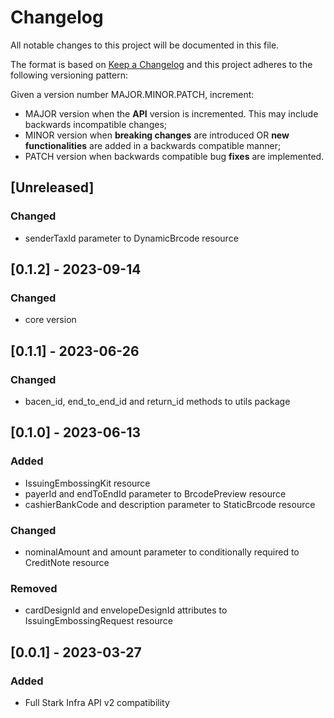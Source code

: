 # Changelog

All notable changes to this project will be documented in this file.

The format is based on [Keep a Changelog](https://keepachangelog.com/en/1.0.0/)
and this project adheres to the following versioning pattern:

Given a version number MAJOR.MINOR.PATCH, increment:

- MAJOR version when the **API** version is incremented. This may include backwards incompatible changes;
- MINOR version when **breaking changes** are introduced OR **new functionalities** are added in a backwards compatible manner;
- PATCH version when backwards compatible bug **fixes** are implemented.


## [Unreleased]
### Changed
- senderTaxId parameter to DynamicBrcode resource

## [0.1.2] - 2023-09-14
### Changed
- core version

## [0.1.1] - 2023-06-26
### Changed
- bacen_id, end_to_end_id and return_id methods to utils package

## [0.1.0] - 2023-06-13
### Added
- IssuingEmbossingKit resource
- payerId and endToEndId parameter to BrcodePreview resource
- cashierBankCode and description parameter to StaticBrcode resource
### Changed
- nominalAmount and amount parameter to conditionally required to CreditNote resource
### Removed
- cardDesignId and envelopeDesignId attributes to IssuingEmbossingRequest resource

## [0.0.1] - 2023-03-27
### Added
- Full Stark Infra API v2 compatibility
